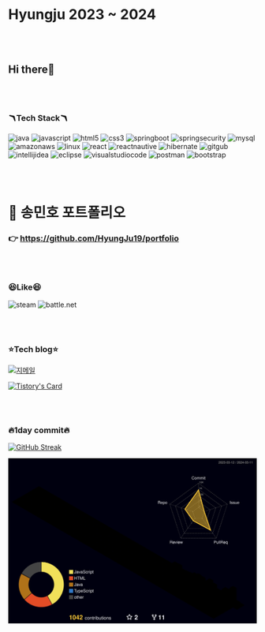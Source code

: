 





# **Hyungju 2023 ~ 2024**

<br>
<br>

## **Hi there👋**
<br>
<br>



### **🪃Tech Stack🪃** 

![java](https://img.shields.io/badge/Java-ED8B00?style=for-the-badge&logo=openjdk&logoColor=white
)
![javascript](https://img.shields.io/badge/JavaScript-F7DF1E?style=for-the-badge&logo=JavaScript&logoColor=white
)
![html5](https://img.shields.io/badge/HTML5-E34F26?style=for-the-badge&logo=html5&logoColor=white
)
![css3](https://img.shields.io/badge/CSS3-1572B6?style=for-the-badge&logo=css3&logoColor=white
)
![springboot](https://img.shields.io/badge/springboot-6DB33F?style=for-the-badge&logo=springboot&logoColor=white
)
![springsecurity](https://img.shields.io/badge/Spring_Security-6DB33F?style=for-the-badge&logo=Spring-Security&logoColor=white)
![mysql](https://img.shields.io/badge/MySQL-005C84?style=for-the-badge&logo=mysql&logoColor=white
)
![amazonaws](https://img.shields.io/badge/Amazon_AWS-232F3E?style=for-the-badge&logo=amazon-aws&logoColor=white
)
![linux](https://img.shields.io/badge/Linux-FCC624?style=for-the-badge&logo=linux&logoColor=black)
![react](https://img.shields.io/badge/React-20232A?style=for-the-badge&logo=react&logoColor=61DAFB
)
![reactnautive](https://img.shields.io/badge/React_Native-20232A?style=for-the-badge&logo=react&logoColor=61DAFB
)
![hibernate](https://img.shields.io/badge/Hibernate-59666C?style=for-the-badge&logo=Hibernate&logoColor=white
)
![gitgub](https://img.shields.io/badge/GitHub-100000?style=for-the-badge&logo=github&logoColor=white)
![intellijidea](https://img.shields.io/badge/IntelliJ_IDEA-000000.svg?style=for-the-badge&logo=intellij-idea&logoColor=white
)
![eclipse](https://img.shields.io/badge/Eclipse-2C2255?style=for-the-badge&logo=eclipse&logoColor=white
)
![visualstudiocode](https://img.shields.io/badge/Visual_Studio_Code-0078D4?style=for-the-badge&logo=visual%20studio%20code&logoColor=white
)
![postman](https://img.shields.io/badge/Postman-FF6C37?style=for-the-badge&logo=postman&logoColor=white)
![bootstrap](https://img.shields.io/badge/Bootstrap-563D7C?style=for-the-badge&logo=bootstrap&logoColor=white
)



   <br>



   <br>


# 📜 송민호 포트폴리오
### 👉   https://github.com/HyungJu19/portfolio

<br>
 <br>

### **😆Like😆**

![steam](https://img.shields.io/badge/Steam-000000?style=for-the-badge&logo=steam&logoColor=white)
![battle.net](https://img.shields.io/badge/Battle.net-000?style=for-the-badge&logo=battle.net&logoColor=148EFF)

 <br>
 <br>

### **⭐Tech blog⭐**


<a href="mailto:hyungju911@gmail.com">
  <img src="https://img.shields.io/badge/Gmail-D14836?style=for-the-badge&logo=gmail&logoColor=white" alt="지메일">
</a>


[![Tistory's Card](https://github-readme-tistory-card.vercel.app/api?name=hyungju91&postId=&theme=vue-dark)](https://hyungju91.tistory.com/category)



<br>
<br>

### **🔥1day commit🔥**


[![GitHub Streak](https://github-readme-streak-stats.herokuapp.com/?user=hyungju19&theme=tokyonight)](https://git.io/streak-stats)





![](./profile-3d-contrib/profile-night-rainbow.svg)
